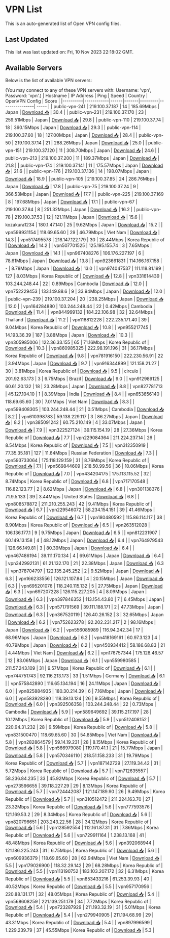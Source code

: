 # VPN List

This is an auto-generated list of Open VPN config files.

## Last Updated

This list was last updated on: Fri, 10 Nov 2023 22:18:02 GMT.

## Available Servers

Below is the list of available VPN servers:

(You may connect to any of these VPN servers with: Username: 'vpn', Password: 'vpn'.)
| Hostname | IP Address | Ping | Speed | Country | OpenVPN Config | Score |
|----------|------------|------|-------|---------|----------------| ----- |
| public-vpn-241 | 219.100.37.187 | 14 | 185.69Mbps | Japan | [Download 📥](./configs/server_0_JP.ovpn) | 30.4 |
| public-vpn-231 | 219.100.37.170 | 23 | 259.51Mbps | Japan | [Download 📥](./configs/server_1_JP.ovpn) | 29.8 |
| public-vpn-110 | 219.100.37.74 | 18 | 360.15Mbps | Japan | [Download 📥](./configs/server_2_JP.ovpn) | 29.3 |
| public-vpn-114 | 219.100.37.60 | 18 | 127.00Mbps | Japan | [Download 📥](./configs/server_3_JP.ovpn) | 28.4 |
| public-vpn-50 | 219.100.37.14 | 21 | 288.26Mbps | Japan | [Download 📥](./configs/server_4_JP.ovpn) | 25.0 |
| public-vpn-151 | 219.100.37.120 | 11 | 308.70Mbps | Japan | [Download 📥](./configs/server_5_JP.ovpn) | 24.6 |
| public-vpn-213 | 219.100.37.200 | 11 | 189.37Mbps | Japan | [Download 📥](./configs/server_6_JP.ovpn) | 21.8 |
| public-vpn-174 | 219.100.37.141 | 11 | 175.57Mbps | Japan | [Download 📥](./configs/server_7_JP.ovpn) | 21.6 |
| public-vpn-176 | 219.100.37.136 | 14 | 198.07Mbps | Japan | [Download 📥](./configs/server_8_JP.ovpn) | 18.9 |
| public-vpn-105 | 219.100.37.85 | 24 | 286.76Mbps | Japan | [Download 📥](./configs/server_9_JP.ovpn) | 17.8 |
| public-vpn-75 | 219.100.37.24 | 9 | 366.53Mbps | Japan | [Download 📥](./configs/server_10_JP.ovpn) | 17.7 |
| public-vpn-225 | 219.100.37.169 | 8 | 197.68Mbps | Japan | [Download 📥](./configs/server_11_JP.ovpn) | 17.1 |
| public-vpn-67 | 219.100.37.84 | 8 | 251.32Mbps | Japan | [Download 📥](./configs/server_12_JP.ovpn) | 16.2 |
| public-vpn-78 | 219.100.37.53 | 12 | 121.11Mbps | Japan | [Download 📥](./configs/server_13_JP.ovpn) | 15.6 |
| kozakura1234 | 180.1.47.140 | 25 | 9.62Mbps | Japan | [Download 📥](./configs/server_14_JP.ovpn) | 15.2 |
| vpn599931154 | 118.69.65.60 | 29 | 46.79Mbps | Viet Nam | [Download 📥](./configs/server_15_VN.ovpn) | 14.3 |
| vpn517495578 | 218.147.122.179 | 30 | 28.44Mbps | Korea Republic of | [Download 📥](./configs/server_16_KR.ovpn) | 14.2 |
| vpn507701525 | 125.195.155.74 | 3 | 7.65Mbps | Japan | [Download 📥](./configs/server_17_JP.ovpn) | 14.1 |
| vpn967408276 | 106.176.227.197 | 6 | 78.61Mbps | Japan | [Download 📥](./configs/server_18_JP.ovpn) | 13.8 |
| vpn923661831 | 114.166.167.158 | - | 8.78Mbps | Japan | [Download 📥](./configs/server_19_JP.ovpn) | 13.0 |
| vpn974047537 | 111.118.81.199 | 127 | 8.03Mbps | Korea Republic of | [Download 📥](./configs/server_20_KR.ovpn) | 12.8 |
| vpn331614439 | 103.244.248.44 | 22 | 0.89Mbps | Cambodia | [Download 📥](./configs/server_21_KH.ovpn) | 12.0 |
| vpn752229453 | 133.149.88.6 | 9 | 33.94Mbps | Japan | [Download 📥](./configs/server_22_JP.ovpn) | 12.0 |
| public-vpn-239 | 219.100.37.204 | 20 | 238.25Mbps | Japan | [Download 📥](./configs/server_23_JP.ovpn) | 12.0 |
| vpn164284880 | 103.244.248.44 | 22 | 0.42Mbps | Cambodia | [Download 📥](./configs/server_24_KH.ovpn) | 11.4 |
| vpn844999132 | 184.22.106.98 | 32 | 32.64Mbps | Thailand | [Download 📥](./configs/server_25_TH.ovpn) | 11.2 |
| vpn118812228 | 222.235.171.40 | 39 | 9.04Mbps | Korea Republic of | [Download 📥](./configs/server_26_KR.ovpn) | 10.8 |
| vpn955217745 | 14.193.36.39 | 187 | 3.88Mbps | Japan | [Download 📥](./configs/server_27_JP.ovpn) | 10.3 |
| vpn305985006 | 122.36.33.155 | 65 | 71.16Mbps | Korea Republic of | [Download 📥](./configs/server_28_KR.ovpn) | 10.3 |
| vpn860985325 | 222.98.191.196 | 31 | 36.17Mbps | Korea Republic of | [Download 📥](./configs/server_29_KR.ovpn) | 9.8 |
| vpn781916150 | 222.230.56.91 | 22 | 3.94Mbps | Japan | [Download 📥](./configs/server_30_JP.ovpn) | 9.7 |
| vpn916344899 | 121.158.21.27 | 30 | 3.81Mbps | Korea Republic of | [Download 📥](./configs/server_31_KR.ovpn) | 9.5 |
| circulo | 201.92.63.173 | 3 | 6.75Mbps | Brazil | [Download 📥](./configs/server_32_BR.ovpn) | 9.0 |
| vpn912989125 | 60.61.20.132 | 18 | 23.28Mbps | Japan | [Download 📥](./configs/server_33_JP.ovpn) | 8.8 |
| vpn827781713 | 45.127.104.10 | 1 | 8.39Mbps | India | [Download 📥](./configs/server_34_IN.ovpn) | 8.4 |
| vpn653656140 | 118.69.65.60 | 30 | 7.01Mbps | Viet Nam | [Download 📥](./configs/server_35_VN.ovpn) | 8.3 |
| vpn599408305 | 103.244.248.44 | 21 | 0.51Mbps | Cambodia | [Download 📥](./configs/server_36_KH.ovpn) | 8.2 |
| vpn610398783 | 59.138.229.117 | 3 | 86.27Mbps | Japan | [Download 📥](./configs/server_37_JP.ovpn) | 8.2 |
| vpn385091242 | 60.75.210.149 | 4 | 33.07Mbps | Japan | [Download 📥](./configs/server_38_JP.ovpn) | 7.9 |
| vpn322527124 | 39.115.154.19 | 28 | 27.36Mbps | Korea Republic of | [Download 📥](./configs/server_39_KR.ovpn) | 7.7 |
| vpn229084364 | 211.224.237.14 | 26 | 8.54Mbps | Korea Republic of | [Download 📥](./configs/server_40_KR.ovpn) | 7.5 |
| vpn312350919 | 77.35.35.181 | 127 | 11.64Mbps | Russian Federation | [Download 📥](./configs/server_41_RU.ovpn) | 7.3 |
| vpn593733064 | 175.118.129.159 | 31 | 8.76Mbps | Korea Republic of | [Download 📥](./configs/server_42_KR.ovpn) | 7.1 |
| vpn569844609 | 218.50.99.56 | 36 | 10.06Mbps | Korea Republic of | [Download 📥](./configs/server_43_KR.ovpn) | 7.0 |
| vpn434204175 | 175.113.115.52 | 32 | 8.74Mbps | Korea Republic of | [Download 📥](./configs/server_44_KR.ovpn) | 6.8 |
| vpn717170548 | 116.82.123.77 | 2 | 8.62Mbps | Japan | [Download 📥](./configs/server_45_JP.ovpn) | 6.8 |
| vpn301138376 | 71.9.5.133 | 39 | 3.44Mbps | United States | [Download 📥](./configs/server_46_US.ovpn) | 6.8 |
| vpn808578872 | 211.210.255.243 | 42 | 9.41Mbps | Korea Republic of | [Download 📥](./configs/server_47_KR.ovpn) | 6.7 |
| vpn229546072 | 58.234.154.151 | 39 | 41.46Mbps | Korea Republic of | [Download 📥](./configs/server_48_KR.ovpn) | 6.7 |
| vpn180480592 | 115.86.114.117 | 38 | 8.90Mbps | Korea Republic of | [Download 📥](./configs/server_49_KR.ovpn) | 6.5 |
| vpn263512028 | 106.136.177.1 | 9 | 9.75Mbps | Japan | [Download 📥](./configs/server_50_JP.ovpn) | 6.5 |
| vpn812231907 | 60.149.13.158 | 4 | 48.12Mbps | Japan | [Download 📥](./configs/server_51_JP.ovpn) | 6.4 |
| vpn764979543 | 126.66.149.81 | 3 | 80.39Mbps | Japan | [Download 📥](./configs/server_52_JP.ovpn) | 6.4 |
| vpn467486194 | 39.111.170.134 | 4 | 69.61Mbps | Japan | [Download 📥](./configs/server_53_JP.ovpn) | 6.4 |
| vpn342992131 | 61.21.132.170 | 21 | 22.38Mbps | Japan | [Download 📥](./configs/server_54_JP.ovpn) | 6.3 |
| vpn378704797 | 122.135.245.252 | 2 | 9.52Mbps | Japan | [Download 📥](./configs/server_55_JP.ovpn) | 6.3 |
| vpn166233556 | 126.121.107.84 | 4 | 20.15Mbps | Japan | [Download 📥](./configs/server_56_JP.ovpn) | 6.3 |
| vpn695201076 | 118.240.115.132 | 5 | 27.75Mbps | Japan | [Download 📥](./configs/server_57_JP.ovpn) | 6.3 |
| vpn697207228 | 126.115.227.205 | 4 | 8.09Mbps | Japan | [Download 📥](./configs/server_58_JP.ovpn) | 6.3 |
| vpn397846352 | 113.154.43.80 | 7 | 6.45Mbps | Japan | [Download 📥](./configs/server_59_JP.ovpn) | 6.3 |
| vpn571791569 | 39.111.188.171 | 2 | 47.73Mbps | Japan | [Download 📥](./configs/server_60_JP.ovpn) | 6.3 |
| vpn367520119 | 126.40.26.152 | 3 | 32.65Mbps | Japan | [Download 📥](./configs/server_61_JP.ovpn) | 6.2 |
| vpn752623278 | 92.202.231.217 | 2 | 98.16Mbps | Japan | [Download 📥](./configs/server_62_JP.ovpn) | 6.2 |
| vpn556085989 | 116.94.242.34 | 17 | 68.96Mbps | Japan | [Download 📥](./configs/server_63_JP.ovpn) | 6.2 |
| vpn418169161 | 60.97.3.123 | 4 | 40.79Mbps | Japan | [Download 📥](./configs/server_64_JP.ovpn) | 6.2 |
| vpn450934412 | 58.186.68.83 | 21 | 4.44Mbps | Viet Nam | [Download 📥](./configs/server_65_VN.ovpn) | 6.2 |
| vpn176757344 | 175.128.46.57 | 12 | 83.06Mbps | Japan | [Download 📥](./configs/server_66_JP.ovpn) | 6.1 |
| vpn559980585 | 211.57.243.109 | 31 | 9.57Mbps | Korea Republic of | [Download 📥](./configs/server_67_KR.ovpn) | 6.1 |
| vpn744751743 | 92.116.213.173 | 33 | 1.51Mbps | Germany | [Download 📥](./configs/server_68_DE.ovpn) | 6.1 |
| vpn575842890 | 116.65.134.194 | 16 | 24.11Mbps | Japan | [Download 📥](./configs/server_69_JP.ovpn) | 6.0 |
| vpn825884935 | 180.30.214.39 | 6 | 7.16Mbps | Japan | [Download 📥](./configs/server_70_JP.ovpn) | 6.0 |
| vpn583928280 | 118.39.13.124 | 26 | 9.55Mbps | Korea Republic of | [Download 📥](./configs/server_71_KR.ovpn) | 6.0 |
| vpn392506358 | 103.244.248.44 | 22 | 0.73Mbps | Cambodia | [Download 📥](./configs/server_72_KH.ovpn) | 5.9 |
| vpn589649692 | 39.115.217.197 | 28 | 10.12Mbps | Korea Republic of | [Download 📥](./configs/server_73_KR.ovpn) | 5.9 |
| vpn512408152 | 220.94.31.232 | 28 | 9.59Mbps | Korea Republic of | [Download 📥](./configs/server_74_KR.ovpn) | 5.8 |
| vpn831500470 | 118.69.65.60 | 30 | 54.85Mbps | Viet Nam | [Download 📥](./configs/server_75_VN.ovpn) | 5.8 |
| vpn282864579 | 59.14.19.231 | 28 | 8.15Mbps | Korea Republic of | [Download 📥](./configs/server_76_KR.ovpn) | 5.8 |
| vpn566979080 | 119.170.41.1 | 21 | 15.77Mbps | Japan | [Download 📥](./configs/server_77_JP.ovpn) | 5.8 |
| vpn570346110 | 218.51.158.233 | 31 | 19.79Mbps | Korea Republic of | [Download 📥](./configs/server_78_KR.ovpn) | 5.7 |
| vpn187142729 | 27.119.34.42 | 31 | 5.72Mbps | Korea Republic of | [Download 📥](./configs/server_79_KR.ovpn) | 5.7 |
| vpn712635557 | 58.236.84.235 | 33 | 45.92Mbps | Korea Republic of | [Download 📥](./configs/server_80_KR.ovpn) | 5.7 |
| vpn273596655 | 39.118.227.29 | 29 | 8.13Mbps | Korea Republic of | [Download 📥](./configs/server_81_KR.ovpn) | 5.7 |
| vpn724442087 | 121.147.189.90 | 26 | 9.49Mbps | Korea Republic of | [Download 📥](./configs/server_82_KR.ovpn) | 5.7 |
| vpn310512472 | 211.224.163.70 | 27 | 23.32Mbps | Korea Republic of | [Download 📥](./configs/server_83_KR.ovpn) | 5.6 |
| vpn777593576 | 121.169.53.2 | 29 | 8.34Mbps | Korea Republic of | [Download 📥](./configs/server_84_KR.ovpn) | 5.6 |
| vpn820796651 | 203.243.22.56 | 28 | 34.12Mbps | Korea Republic of | [Download 📥](./configs/server_85_KR.ovpn) | 5.6 |
| vpn128592554 | 112.161.87.31 | 31 | 7.86Mbps | Korea Republic of | [Download 📥](./configs/server_86_KR.ovpn) | 5.6 |
| vpn729911164 | 1.238.13.168 | 41 | 48.48Mbps | Korea Republic of | [Download 📥](./configs/server_87_KR.ovpn) | 5.6 |
| vpn392068944 | 121.186.225.243 | 31 | 6.75Mbps | Korea Republic of | [Download 📥](./configs/server_88_KR.ovpn) | 5.6 |
| vpn609936379 | 118.69.65.60 | 28 | 62.94Mbps | Viet Nam | [Download 📥](./configs/server_89_VN.ovpn) | 5.5 |
| vpn179026900 | 118.32.29.142 | 29 | 68.28Mbps | Korea Republic of | [Download 📥](./configs/server_90_KR.ovpn) | 5.5 |
| vpn113190752 | 183.103.207.172 | 32 | 6.31Mbps | Korea Republic of | [Download 📥](./configs/server_91_KR.ovpn) | 5.5 |
| vpn853433216 | 61.253.39.93 | 40 | 40.52Mbps | Korea Republic of | [Download 📥](./configs/server_92_KR.ovpn) | 5.5 |
| vpn957170956 | 220.88.131.171 | 32 | 48.05Mbps | Korea Republic of | [Download 📥](./configs/server_93_KR.ovpn) | 5.4 |
| vpn568608259 | 221.139.251.179 | 34 | 7.72Mbps | Korea Republic of | [Download 📥](./configs/server_94_KR.ovpn) | 5.4 |
| vpn723287929 | 211.193.32.19 | 31 | 5.01Mbps | Korea Republic of | [Download 📥](./configs/server_95_KR.ovpn) | 5.4 |
| vpn279940905 | 211.194.68.99 | 29 | 43.31Mbps | Korea Republic of | [Download 📥](./configs/server_96_KR.ovpn) | 5.4 |
| vpn897996599 | 1.229.239.79 | 37 | 45.55Mbps | Korea Republic of | [Download 📥](./configs/server_97_KR.ovpn) | 5.3 |
